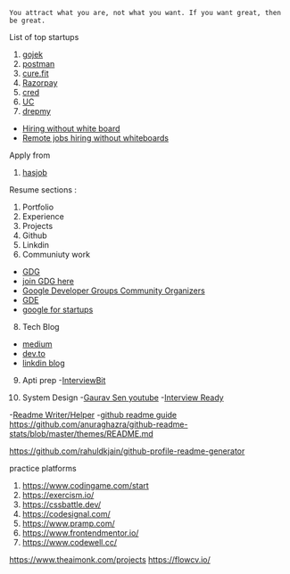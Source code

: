 ```
You attract what you are, not what you want. If you want great, then be great.
```

List of top startups

1. [gojek](https://career.gojek.com/)
2. [postman]()
3. [cure.fit]()
4. [Razorpay]()
5. [cred]()
6. [UC]()
7. [drepmy]()

* [Hiring without white board](https://github.com/poteto/hiring-without-whiteboards)
* [Remote jobs hiring without whiteboards](https://github.com/trstringer/remote-jobs-hiring-without-whiteboards)

Apply from
1. [hasjob](https://hasjob.co/)

Resume sections :
1. Portfolio
2. Experience
3. Projects
4. Github
5. Linkdin
6. Communiuty work 
- [GDG](https://developers.google.com/community/gdg)
- [join GDG here](https://gdg.community.dev/gdg-pune/)
- [Google Developer Groups Community Organizers](https://developers.google.com/community/gdg/organizers)
- [GDE](https://developers.google.com/community/experts)
- [google for startups](https://startup.google.com/)

8. Tech Blog
- [medium](https://medium.com/)
- [dev.to](https://dev.to/)
- [linkdin blog](https://blog.linkedin.com/)

9. Apti prep
-[InterviewBit](https://www.interviewbit.com/)

10. System Design 
-[Gaurav Sen youtube](https://www.youtube.com/channel/UCRPMAqdtSgd0Ipeef7iFsKw)
-[Interview Ready](https://get.interviewready.io/)


-[Readme Writer/Helper](https://readme.so/editor)
-[github readme guide](https://medium.com/theleanprogrammer/a-beginner-guide-to-writing-a-stunning-github-profile-readme-6ee0e211f5a8)
https://github.com/anuraghazra/github-readme-stats/blob/master/themes/README.md

https://github.com/rahuldkjain/github-profile-readme-generator


practice platforms
1. https://www.codingame.com/start
2. https://exercism.io/
3. https://cssbattle.dev/
4. https://codesignal.com/
5. https://www.pramp.com/
6. https://www.frontendmentor.io/
7. https://www.codewell.cc/

https://www.theaimonk.com/projects
https://flowcv.io/
